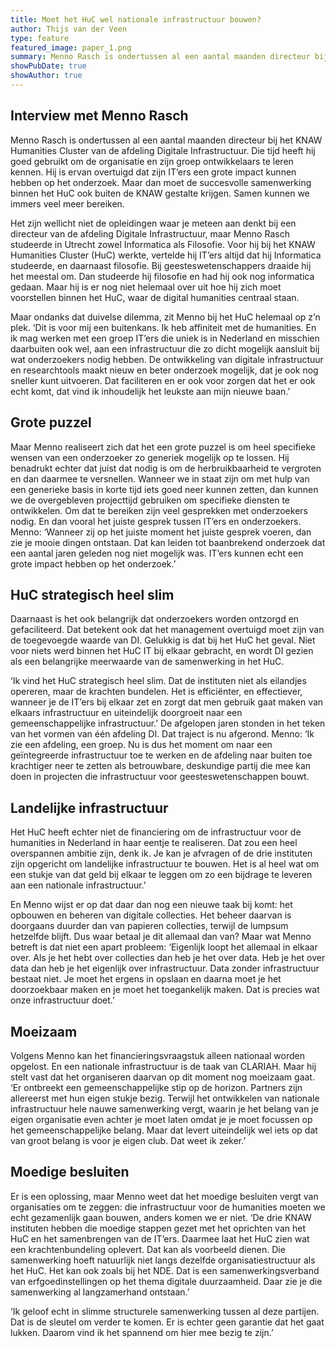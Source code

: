 ```yaml
---
title: Moet het HuC wel nationale infrastructuur bouwen?
author: Thijs van der Veen
type: feature
featured_image: paper_1.png
summary: Menno Rasch is ondertussen al een aantal maanden directeur bij het KNAW Humanities Cluster van de afdeling Digitale Infrastructuur. Die tijd heeft hij goed gebruikt om de organisatie en zijn groep ontwikkelaars te leren kennen. Hij is ervan overtuigd dat zijn IT’ers een grote impact kunnen hebben op het onderzoek. Maar dan moet de succesvolle samenwerking binnen het HuC ook buiten de KNAW gestalte krijgen. Samen kunnen we immers veel meer bereiken.
showPubDate: true
showAuthor: true
---
```


## Interview met Menno Rasch


Menno Rasch is ondertussen al een aantal maanden directeur bij het KNAW Humanities Cluster van de afdeling Digitale Infrastructuur. Die tijd heeft hij goed gebruikt om de organisatie en zijn groep ontwikkelaars te leren kennen. Hij is ervan overtuigd dat zijn IT’ers een grote impact kunnen hebben op het onderzoek. Maar dan moet de succesvolle samenwerking binnen het HuC ook buiten de KNAW gestalte krijgen. Samen kunnen we immers veel meer bereiken.

Het zijn wellicht niet de opleidingen waar je meteen aan denkt bij een directeur van de afdeling Digitale Infrastructuur, maar Menno Rasch studeerde in Utrecht zowel Informatica als Filosofie. Voor hij bij het KNAW Humanities Cluster (HuC) werkte, vertelde hij IT’ers altijd dat hij Informatica studeerde, en daarnaast filosofie. Bij geesteswetenschappers draaide hij het meestal om. Dan studeerde hij filosofie en had hij ook nog informatica gedaan. Maar hij is er nog niet helemaal over uit hoe hij zich moet voorstellen binnen het HuC, waar de digital humanities centraal staan.

Maar ondanks dat duivelse dilemma, zit Menno bij het HuC helemaal op z’n plek. ‘Dit is voor mij een buitenkans. Ik heb affiniteit met de humanities. En ik mag werken met een groep IT’ers die uniek is in Nederland en misschien daarbuiten ook wel, aan een infrastructuur die zo dicht mogelijk aansluit bij wat onderzoekers nodig hebben. De ontwikkeling van digitale infrastructuur en researchtools maakt nieuw en beter onderzoek mogelijk, dat je ook nog sneller kunt uitvoeren. Dat faciliteren en er ook voor zorgen dat het er ook echt komt, dat vind ik inhoudelijk het leukste aan mijn nieuwe baan.’

## Grote puzzel

Maar Menno realiseert zich dat het een grote puzzel is om heel specifieke wensen van een onderzoeker zo generiek mogelijk op te lossen. Hij benadrukt echter dat juist dat nodig is om de herbruikbaarheid te vergroten en dan daarmee te versnellen. Wanneer we in staat zijn om met hulp van een generieke basis in korte tijd iets goed neer kunnen zetten, dan kunnen we de overgebleven projecttijd gebruiken om specifieke diensten te ontwikkelen.
Om dat te bereiken zijn veel gesprekken met onderzoekers nodig. En dan vooral het juiste gesprek tussen IT’ers en onderzoekers. Menno: ‘Wanneer zij op het juiste moment het juiste gesprek voeren, dan zie je mooie dingen ontstaan. Dat kan leiden tot baanbrekend onderzoek dat een aantal jaren geleden nog niet mogelijk was. IT’ers kunnen echt een grote impact hebben op het onderzoek.’

## HuC strategisch heel slim

Daarnaast is het ook belangrijk dat onderzoekers worden ontzorgd en gefaciliteerd. Dat betekent ook dat het management overtuigd moet zijn van de toegevoegde waarde van DI. Gelukkig is dat bij het HuC het geval. Niet voor niets werd binnen het HuC IT bij elkaar gebracht, en wordt DI gezien als een belangrijke meerwaarde van de samenwerking in het HuC.

‘Ik vind het HuC strategisch heel slim. Dat de instituten niet als eilandjes opereren, maar de krachten bundelen. Het is efficiënter, en effectiever, wanneer je de IT’ers bij elkaar zet en zorgt dat men gebruik gaat maken van elkaars infrastructuur en uiteindelijk doorgroeit naar een gemeenschappelijke infrastructuur.’
De afgelopen jaren stonden in het teken van het vormen van één afdeling DI. Dat traject is nu afgerond. Menno: ‘Ik zie een afdeling, een groep. Nu is dus het moment om naar een geïntegreerde infrastructuur toe te werken en de afdeling naar buiten toe krachtiger neer te zetten als betrouwbare, deskundige partij die mee kan doen in projecten die infrastructuur voor geesteswetenschappen bouwt.

## Landelijke infrastructuur

Het HuC heeft echter niet de financiering om de infrastructuur voor de humanities in Nederland in haar eentje te realiseren. Dat zou een heel overspannen ambitie zijn, denk ik. Je kan je afvragen of de drie instituten zijn opgericht om landelijke infrastructuur te bouwen. Het is al heel wat om een stukje van dat geld bij elkaar te leggen om zo een bijdrage te leveren aan een nationale infrastructuur.’

En Menno wijst er op dat daar dan nog een nieuwe taak bij komt: het opbouwen en beheren van digitale collecties. Het beheer daarvan is doorgaans duurder dan van papieren collecties, terwijl de lumpsum hetzelfde blijft. Dus waar betaal je dit allemaal dan van?
Maar wat Menno betreft is dat niet een apart probleem: ‘Eigenlijk loopt het allemaal in elkaar over. Als je het hebt over collecties dan heb je het over data. Heb je het over data dan heb je het eigenlijk over infrastructuur. Data zonder infrastructuur bestaat niet. Je moet het ergens in opslaan en daarna moet je het doorzoekbaar maken en je moet het toegankelijk maken. Dat is precies wat onze infrastructuur doet.’

## Moeizaam

Volgens Menno kan het financieringsvraagstuk alleen nationaal worden opgelost. En een nationale infrastructuur is de taak van CLARIAH. Maar hij stelt vast dat het organiseren daarvan op dit moment nog moeizaam gaat. ‘Er ontbreekt een gemeenschappelijke stip op de horizon. Partners zijn allereerst met hun eigen stukje bezig. Terwijl het ontwikkelen van nationale infrastructuur hele nauwe samenwerking vergt, waarin je het belang van je eigen organisatie even achter je moet laten omdat je je moet focussen op het gemeenschappelijke belang. Maar dat levert uiteindelijk wel iets op dat van groot belang is voor je eigen club. Dat weet ik zeker.’

## Moedige besluiten

Er is een oplossing, maar Menno weet dat het moedige besluiten vergt van organisaties om te zeggen: die infrastructuur voor de humanities moeten we echt gezamenlijk gaan bouwen, anders komen we er niet. ‘De drie KNAW instituten hebben die moedige stappen gezet met het oprichten van het HuC en het samenbrengen van de IT’ers. Daarmee laat het HuC zien wat een krachtenbundeling oplevert. Dat kan als voorbeeld dienen. Die samenwerking hoeft natuurlijk niet langs dezelfde organisatiestructuur als het HuC. Het kan ook zoals bij het NDE. Dat is een samenwerkingsverband van erfgoedinstellingen op het thema digitale duurzaamheid. Daar zie je die samenwerking al langzamerhand ontstaan.’

‘Ik geloof echt in slimme structurele samenwerking tussen al deze partijen. Dat is de sleutel om verder te komen. Er is echter geen garantie dat het gaat lukken. Daarom vind ik het spannend om hier mee bezig te zijn.’
